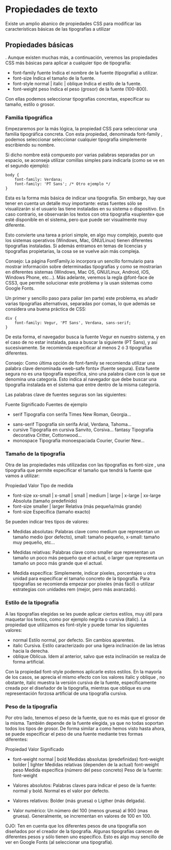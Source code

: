 # Propiedades de texto 
Existe un amplio abanico de propiedades CSS para modificar las características básicas de las tipografías a utilizar
## Propiedades básicas 
. Aunque existen muchas más, a continuación, veremos las propiedades CSS más básicas para aplicar a cualquier tipo de tipografía:


* font-family	fuente	Indica el nombre de la fuente (tipografía) a utilizar.
* font-size		Indica el tamaño de la fuente.
* font-style	normal | italic | oblique	Indica el estilo de la fuente.
* font-weight	peso	Indica el peso (grosor) de la fuente (100-800).

Con ellas podemos seleccionar tipografías concretas, específicar su tamaño, estilo o grosor.

### Familia tipográfica 
Empezaremos por la más lógica, la propiedad CSS para seleccionar una familia tipográfica concreta. Con esta propiedad, denominada font-family , podemos seleccionar seleccionar cualquier tipografía simplemente escribiendo su nombre.

Si dicho nombre está compuesto por varias palabras separadas por un espacio, se aconseja utilizar comillas simples para indicarla (como se ve en el segundo ejemplo):
````
body {
    font-family: Verdana;
    font-family: 'PT Sans'; /* Otro ejemplo */
}
````
Esta es la forma más básica de indicar una tipografía. Sin embargo, hay que tener en cuenta un detalle muy importante: estas fuentes sólo se visualizarán si el usuario las tiene instaladas en su sistema o dispositivo. En caso contrario, se observarán los textos con otra tipografía «suplente» que esté disponible en el sistema, pero que puede ser visualmente muy diferente.

Esto convierte una tarea a priori simple, en algo muy complejo, puesto que los sistemas operativos (Windows, Mac, GNU/Linux) tienen diferentes tipografías instaladas. Si además entramos en temas de licencias y tipografías propietarias, la cosa se se vuelve aún más compleja.

Consejo: La página FontFamily.io incorpora un sencillo formulario para mostrar información sobre determinadas tipografías y como se mostrarían en diferentes sistemas (Windows, Mac OS, GNU/Linux, Android, iOS, Windows Phone, etc...). Más adelante, veremos la regla @font-face de CSS3, que permite solucionar este problema y la usan sistemas como Google Fonts.

Un primer y sencillo paso para paliar (en parte) este problema, es añadir varias tipografías alternativas, separadas por comas, lo que además se considera una buena práctica de CSS:
````
div {
    font-family: Vegur, 'PT Sans', Verdana, sans-serif;
}
````
De esta forma, el navegador busca la fuente Vegur en nuestro sistema, y en el caso de no estar instalada, pasa a buscar la siguiente (PT Sans), y así sucesivamente. Se recomienda especificar al menos 2 ó 3 tipografías diferentes.

Consejo: Como última opción de font-family se recomienda utilizar una palabra clave denominada «web-safe fonts» (fuente segura). Esta fuente segura no es una tipografía específica, sino una palabra clave con la que se denomina una categoría. Esto indica al navegador que debe buscar una tipografía instalada en el sistema que entre dentro de la misma categoría.

Las palabras clave de fuentes seguras son las siguientes:

Fuente	Significado	Fuentes de ejemplo
+ serif	Tipografía con serifa	Times New Roman, Georgia...
* sans-serif	Tipografía sin serifa	Arial, Verdana, Tahoma...
* cursive	Tipografía en cursiva	Sanvito, Corsiva...
fantasy	Tipografía decorativa	Critter, Cottonwood...
* monospace	Tipografía monoespaciada	Courier, Courier New...
### Tamaño de la tipografía 
Otra de las propiedades más utilizadas con las tipografías es font-size , una tipografía que permite especificar el tamaño que tendrá la fuente que vamos a utilizar:

Propiedad	Valor	Tipo de medida
* font-size	xx-small | x-small | small | medium | large | x-large | xx-large	Absoluta (tamaño predefinido)
* font-size	smaller | larger	Relativa (más pequeña/más grande)
* font-size		Específica (tamaño exacto)
  
Se pueden indicar tres tipos de valores:

* Medidas absolutas: Palabras clave como medium que representan un tamaño medio (por defecto), small: tamaño pequeño, x-small: tamaño muy pequeño, etc...

* Medidas relativas: Palabras clave como smaller que representan un tamaño un poco más pequeño que el actual, o larger que representa un tamaño un poco más grande que el actual.

* Medida específica: Simplemente, indicar píxeles, porcentajes u otra unidad para especificar el tamaño concreto de la tipografía. Para tipografías se recomienda empezar por píxeles (más fácil) o utilizar estrategias con unidades rem (mejor, pero más avanzado).

### Estilo de la tipografía 
A las tipografías elegidas se les puede aplicar ciertos estilos, muy útil para maquetar los textos, como por ejemplo negrita o cursiva (italic). La propiedad que utilizamos es font-style y puede tomar los siguientes valores:


* normal	Estilo normal, por defecto. Sin cambios aparentes.
* italic	Cursiva. Estilo caracterizado por una ligera inclinación de las letras hacia la derecha.
* oblique	Oblícua. Idem al anterior, salvo que esta inclinación se realiza de forma artificial.

Con la propiedad font-style podemos aplicarle estos estilos. En la mayoría de los casos, se aprecia el mismo efecto con los valores italic y oblique , no obstante, italic muestra la versión cursiva de la fuente, específicamente creada por el diseñador de la tipografía, mientras que oblique es una representación forzosa artificial de una tipografía cursiva.

### Peso de la tipografía 
Por otro lado, tenemos el peso de la fuente, que no es más que el grosor de la misma. También depende de la fuente elegida, ya que no todas soportan todos los tipos de grosor. De forma similar a como hemos visto hasta ahora, se puede especificar el peso de una fuente mediante tres formas diferentes:

Propiedad	Valor	Significado
* font-weight	normal | bold	Medidas absolutas (predefinidas)
font-weight	bolder | lighter	Medidas relativas (dependen de la actual)
font-weight	peso	Medida específica (número del peso concreto)
Peso de la fuente: font-weight

* Valores absolutos: Palabras claves para indicar el peso de la fuente: normal y bold. Normal es el valor por defecto.
* Valores relativos: Bolder (más gruesa) o Ligther (más delgada).
* Valor numérico: Un número del 100 (menos gruesa) al 900 (mas gruesa). Generalmente, se incrementan en valores de 100 en 100.

OJO: Ten en cuenta que los diferentes pesos de una tipografía son diseñados por el creador de la tipografía. Algunas tipografías carecen de diferentes pesos y sólo tienen uno específico. Esto es algo muy sencillo de ver en Google Fonts (al seleccionar una tipografía).